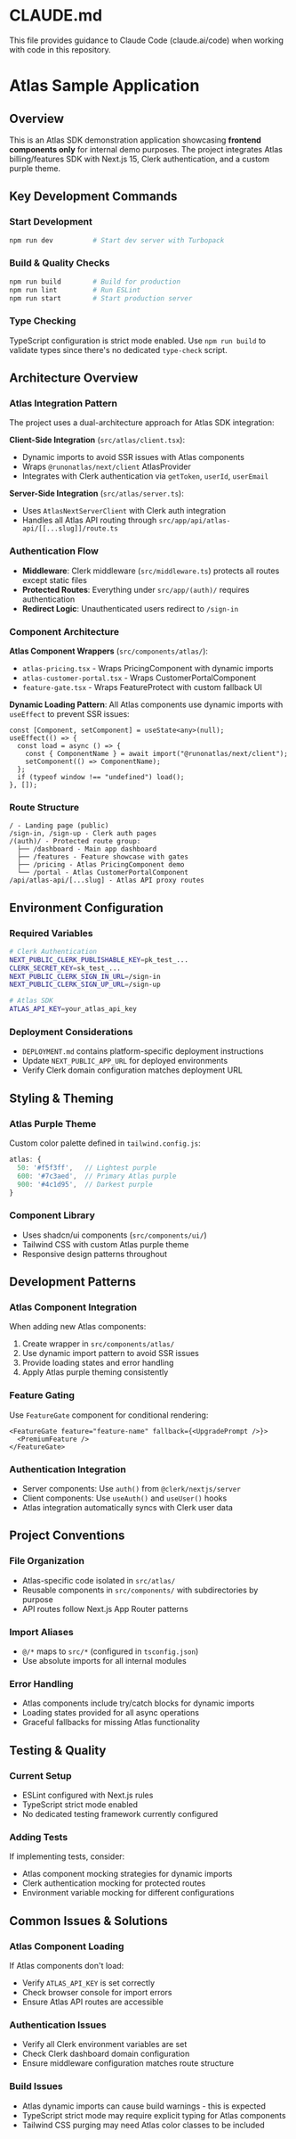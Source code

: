 # CLAUDE.md

This file provides guidance to Claude Code (claude.ai/code) when working with code in this repository.

# Atlas Sample Application

## Overview
This is an Atlas SDK demonstration application showcasing **frontend components only** for internal demo purposes. The project integrates Atlas billing/features SDK with Next.js 15, Clerk authentication, and a custom purple theme.

## Key Development Commands

### Start Development
```bash
npm run dev          # Start dev server with Turbopack
```

### Build & Quality Checks
```bash
npm run build        # Build for production
npm run lint         # Run ESLint
npm run start        # Start production server
```

### Type Checking
TypeScript configuration is strict mode enabled. Use `npm run build` to validate types since there's no dedicated `type-check` script.

## Architecture Overview

### Atlas Integration Pattern
The project uses a dual-architecture approach for Atlas SDK integration:

**Client-Side Integration** (`src/atlas/client.tsx`):
- Dynamic imports to avoid SSR issues with Atlas components
- Wraps `@runonatlas/next/client` AtlasProvider
- Integrates with Clerk authentication via `getToken`, `userId`, `userEmail`

**Server-Side Integration** (`src/atlas/server.ts`):
- Uses `AtlasNextServerClient` with Clerk auth integration
- Handles all Atlas API routing through `src/app/api/atlas-api/[[...slug]]/route.ts`

### Authentication Flow
- **Middleware**: Clerk middleware (`src/middleware.ts`) protects all routes except static files
- **Protected Routes**: Everything under `src/app/(auth)/` requires authentication
- **Redirect Logic**: Unauthenticated users redirect to `/sign-in`

### Component Architecture

**Atlas Component Wrappers** (`src/components/atlas/`):
- `atlas-pricing.tsx` - Wraps PricingComponent with dynamic imports
- `atlas-customer-portal.tsx` - Wraps CustomerPortalComponent 
- `feature-gate.tsx` - Wraps FeatureProtect with custom fallback UI

**Dynamic Loading Pattern**:
All Atlas components use dynamic imports with `useEffect` to prevent SSR issues:
```tsx
const [Component, setComponent] = useState<any>(null);
useEffect(() => {
  const load = async () => {
    const { ComponentName } = await import("@runonatlas/next/client");
    setComponent(() => ComponentName);
  };
  if (typeof window !== "undefined") load();
}, []);
```

### Route Structure
```
/ - Landing page (public)
/sign-in, /sign-up - Clerk auth pages
/(auth)/ - Protected route group:
  ├── /dashboard - Main app dashboard  
  ├── /features - Feature showcase with gates
  ├── /pricing - Atlas PricingComponent demo
  └── /portal - Atlas CustomerPortalComponent
/api/atlas-api/[...slug] - Atlas API proxy routes
```

## Environment Configuration

### Required Variables
```bash
# Clerk Authentication
NEXT_PUBLIC_CLERK_PUBLISHABLE_KEY=pk_test_...
CLERK_SECRET_KEY=sk_test_...
NEXT_PUBLIC_CLERK_SIGN_IN_URL=/sign-in
NEXT_PUBLIC_CLERK_SIGN_UP_URL=/sign-up

# Atlas SDK
ATLAS_API_KEY=your_atlas_api_key
```

### Deployment Considerations
- `DEPLOYMENT.md` contains platform-specific deployment instructions
- Update `NEXT_PUBLIC_APP_URL` for deployed environments
- Verify Clerk domain configuration matches deployment URL

## Styling & Theming

### Atlas Purple Theme
Custom color palette defined in `tailwind.config.js`:
```javascript
atlas: {
  50: '#f5f3ff',   // Lightest purple
  600: '#7c3aed',  // Primary Atlas purple
  900: '#4c1d95',  // Darkest purple
}
```

### Component Library
- Uses shadcn/ui components (`src/components/ui/`)
- Tailwind CSS with custom Atlas purple theme
- Responsive design patterns throughout

## Development Patterns

### Atlas Component Integration
When adding new Atlas components:
1. Create wrapper in `src/components/atlas/`
2. Use dynamic import pattern to avoid SSR issues
3. Provide loading states and error handling
4. Apply Atlas purple theming consistently

### Feature Gating
Use `FeatureGate` component for conditional rendering:
```tsx
<FeatureGate feature="feature-name" fallback={<UpgradePrompt />}>
  <PremiumFeature />
</FeatureGate>
```

### Authentication Integration
- Server components: Use `auth()` from `@clerk/nextjs/server`
- Client components: Use `useAuth()` and `useUser()` hooks
- Atlas integration automatically syncs with Clerk user data

## Project Conventions

### File Organization
- Atlas-specific code isolated in `src/atlas/`
- Reusable components in `src/components/` with subdirectories by purpose
- API routes follow Next.js App Router patterns

### Import Aliases
- `@/*` maps to `src/*` (configured in `tsconfig.json`)
- Use absolute imports for all internal modules

### Error Handling
- Atlas components include try/catch blocks for dynamic imports
- Loading states provided for all async operations
- Graceful fallbacks for missing Atlas functionality

## Testing & Quality

### Current Setup
- ESLint configured with Next.js rules
- TypeScript strict mode enabled
- No dedicated testing framework currently configured

### Adding Tests
If implementing tests, consider:
- Atlas component mocking strategies for dynamic imports
- Clerk authentication mocking for protected routes
- Environment variable mocking for different configurations

## Common Issues & Solutions

### Atlas Component Loading
If Atlas components don't load:
- Verify `ATLAS_API_KEY` is set correctly
- Check browser console for import errors
- Ensure Atlas API routes are accessible

### Authentication Issues
- Verify all Clerk environment variables are set
- Check Clerk dashboard domain configuration
- Ensure middleware configuration matches route structure

### Build Issues
- Atlas dynamic imports can cause build warnings - this is expected
- TypeScript strict mode may require explicit typing for Atlas components
- Tailwind CSS purging may need Atlas color classes to be included
